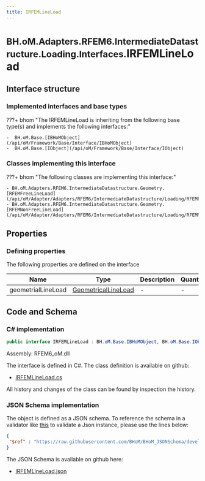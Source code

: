```yaml
---
title: IRFEMLineLoad
---
```


# <small>BH.oM.Adapters.RFEM6.IntermediateDatastructure.Loading.Interfaces.</small>**IRFEMLineLoad**



## Interface structure

### Implemented interfaces and base types

???+ bhom "The IRFEMLineLoad is inheriting from the following base type(s) and implements the following interfaces:"

    -  BH.oM.Base.[IBHoMObject](/api/oM/Framework/Base/Interface/IBHoMObject)
    -  BH.oM.Base.[IObject](/api/oM/Framework/Base/Interface/IObject)


### Classes implementing this interface

???+ bhom "The following classes are implementing this interface:"

    - BH.oM.Adapters.RFEM6.IntermediateDatastructure.Geometry.[RFEMFreeLineLoad](/api/oM/Adapter/Adapters/RFEM6/IntermediateDatastructure/Loading/RFEMFreeLineLoad)
    - BH.oM.Adapters.RFEM6.IntermediateDatastructure.Geometry.[RFEMNonFreeLineLoad](/api/oM/Adapter/Adapters/RFEM6/IntermediateDatastructure/Loading/RFEMNonFreeLineLoad)


## Properties



### Defining properties

The following properties are defined on the interface

| Name             | Type             | Description      | Quantity         |
|------------------|------------------|------------------|------------------|
| geometrialLineLoad | [GeometricalLineLoad](/api/oM/Analytical/Structure/Loads/GeometricalLineLoad) | - | - |


## Code and Schema

### C# implementation

``` C# title="C#"
public interface IRFEMLineLoad : BH.oM.Base.IBHoMObject, BH.oM.Base.IObject
```

Assembly: RFEM6_oM.dll

The interface is defined in C#. The class definition is available on github:

- [IRFEMLineLoad.cs](https://github.com/BHoM/RFEM6_Toolkit/blob/develop/RFEM6_oM/IntermediateDatastructure\Loading\Interfaces\IRFEMLineLoad.cs)

All history and changes of the class can be found by inspection the history.
### JSON Schema implementation

The object is defined as a JSON schema. To reference the schema in a validator like [this](https://www.jsonschemavalidator.net/) to validate a Json instance, please use the lines below:

``` json title="JSON Schema"
{
 "$ref" : "https://raw.githubusercontent.com/BHoM/BHoM_JSONSchema/develop/RFEM6_oM/IntermediateDatastructure/Loading/Interfaces/IRFEMLineLoad.json"
}
```

The JSON Schema is available on github here:

- [IRFEMLineLoad.json](https://github.com/BHoM/BHoM_JSONSchema/blob/develop/RFEM6_oM/IntermediateDatastructure/Loading/Interfaces/IRFEMLineLoad.json)
